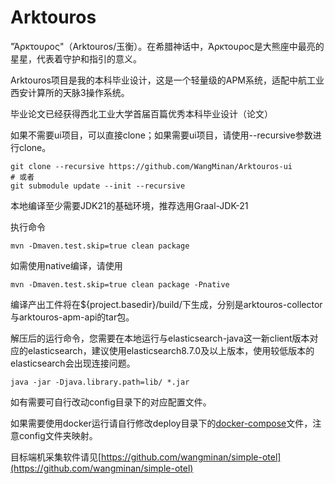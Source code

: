 # Arktouros

"Άρκτουρος"（Arktouros/玉衡）。在希腊神话中，Άρκτουρος是大熊座中最亮的星星，代表着守护和指引的意义。

Arktouros项目是我的本科毕业设计，这是一个轻量级的APM系统，适配中航工业西安计算所的天脉3操作系统。

毕业论文已经获得西北工业大学首届百篇优秀本科毕业设计（论文）

如果不需要ui项目，可以直接clone；如果需要ui项目，请使用--recursive参数进行clone。

```shell
git clone --recursive https://github.com/WangMinan/Arktouros-ui
# 或者
git submodule update --init --recursive
```

本地编译至少需要JDK21的基础环境，推荐选用Graal-JDK-21

执行命令

```shell
mvn -Dmaven.test.skip=true clean package
```

如需使用native编译，请使用
```shell
mvn -Dmaven.test.skip=true clean package -Pnative
```

编译产出工件将在${project.basedir}/build/下生成，分别是arktouros-collector与arktouros-apm-api的tar包。

解压后的运行命令，您需要在本地运行与elasticsearch-java这一新client版本对应的elasticsearch，建议使用elasticsearch8.7.0及以上版本，使用较低版本的elasticsearch会出现连接问题。
```shell
java -jar -Djava.library.path=lib/ *.jar
```

如有需要可自行改动config目录下的对应配置文件。

如果需要使用docker运行请自行修改deploy目录下的[docker-compose](deploy/docker-compose.yaml)文件，注意config文件夹映射。

目标端机采集软件请见[https://github.com/wangminan/simple-otel](https://github.com/wangminan/simple-otel)

